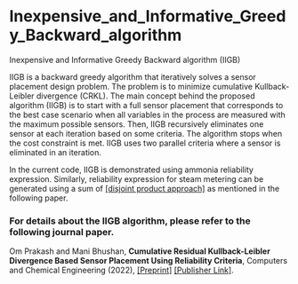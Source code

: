 # Inexpensive_and_Informative_Greedy_Backward_algorithm
Inexpensive and Informative Greedy Backward algorithm (IIGB)

IIGB is a backward greedy algorithm that iteratively solves a sensor placement design problem. The problem is to minimize cumulative Kullback-Leibler divergence (CRKL). The main concept behind the proposed algorithm (IIGB) is to start with a full sensor placement that corresponds to the best case scenario when all variables in the process are measured with the maximum possible sensors. Then, IIGB recursively eliminates one sensor at each iteration based on some criteria. The algorithm stops when the cost constraint is met. IIGB uses two parallel criteria where a sensor is eliminated in an iteration.

In the current code, IIGB is demonstrated using ammonia reliability expression. Similarly, reliability expression for steam metering can be generated using a sum of [[disjoint product approach]](https://github.com/prakashoms/Sum_of_Disjoint_Product) as mentioned in the following paper.

### For details about the IIGB algorithm, please refer to the following journal paper.
Om Prakash and Mani Bhushan, **Cumulative Residual Kullback-Leibler Divergence Based Sensor Placement Using Reliability Criteria**, Computers and Chemical Engineering (2022), [[Preprint]](https://www.researchgate.net/publication/361864977_Cumulative_Residual_Kullback-Leibler_Divergence_Based_Sensor_Placement_Using_Reliability_Criteria) [[Publisher Link]](https://doi.org/10.1016/j.compchemeng.2022.107908).
